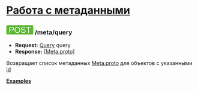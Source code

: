 [Работа с метаданными](../index.md)
===================================

### ![POST](../../../img/post.png) /meta/query
* **Request:** [Query](../../../types/types.md#query) query
* **Response:** [[Meta.proto](../../../types/types.md#metaproto)]

Возвращает список метаданных [Meta.proto](../../../types/types.md#metaproto) 
для объектов с указанными [id](../../../types/types.md#metaproto)

**[Examples](examples/query.md)**